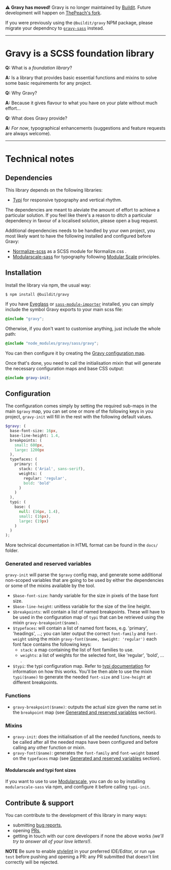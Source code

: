 ⚠️ **Gravy has moved!**
Gravy is no longer maintained by [Buildit](https://buildit.wiprodigital.com/). Future development will happen on [ThePeach's fork](https://github.com/ThePeach/gravy).

If you were previously using the `@buildit/gravy` NPM package, please migrate your dependncy to [`gravy-sass`](https://www.npmjs.com/package/gravy-sass) instead.

-----

# Gravy is a SCSS foundation library

**Q:** What is a _foundation library_?

**A:** Is a library that provides basic essential functions and mixins to solve some basic requirements for any project.

**Q:** Why Gravy?

**A:** Because it gives flavour to what you have on your plate without much effort... 

**Q:** What does Gravy provide?

**A:** _For now_, typographical enhancements (suggestions and feature requests are always welcome).

---

# Technical notes

## Dependencies

This library depends on the following libraries:

- [Typi](https://github.com/zellwk/typi) for responsive typography and vertical rhythm.

The dependencies are meant to aleviate the amount of effort to achieve a particular solution. If you feel like there's a reason to ditch a particular dependency in favour of a localised solution, please open a bug request.

Additional dependencies needs to be handled by your own project, you most likely want to have the following installed and configured before Gravy:

- [Normalize-scss](https://github.com/JohnAlbin/normalize-scss) as a SCSS module for Normalize.css .
- [Modularscale-sass](https://github.com/modularscale/modularscale-sass) for typography following [Modular Scale](http://modularscale.com) principles.


## Installation

Install the library via npm, the usual way:

    $ npm install @buildit/gravy

If you have [Eyeglass](https://github.com/linkedin/eyeglass) or [`sass-module-importer`](https://github.com/lucasmotta/sass-module-importer) installed, you can simply include the symbol Gravy exports to your main scss file:

```scss
@include "gravy";
```

Otherwise, if you don't want to customise anything, just include the whole path:

```scss
@include "node_modules/gravy/sass/gravy";
```

You can then configure it by creating the [Gravy configuration map](#Configuration).

Once that's done, you need to call the initialisation mixin that will generate the necessary configuration maps and base CSS output:

```scss
@include gravy-init;
```

## Configuration

The configuration comes simply by setting the required sub-maps in the main `$gravy` map, you can set one or more of the following keys in you project, `gravy-init` will fill in the rest with the following default values.

```scss
$gravy: (
  base-font-size: 16px,
  base-line-height: 1.4,
  breakpoints: (
    small: 600px,
    large: 1200px
  ),
  typefaces: (
    primary: (
      stack: ('Arial', sans-serif),
      weights: (
        regular: 'regular',
        bold: 'bold'
      )
    )
  ),
  typi: (
    base: (
      null: (16px, 1.4),
      small: (16px),
      large: (19px)
    )
  )
);
```

More technical documentation in HTML format can be found in the `docs/` folder.

### Generated and reserved variables

`gravy-init` will parse the `$gravy` config map, and generate some additional non-scoped variables that are going to be used by either the dependencies or some of the mixins available by the tool.

- `$base-font-size`: handy variable for the size in pixels of the base font size.
- `$base-line-height`: unitless variable for the size of the line height.
- `$breakpoints`: will contain a list of named breakpoints. These will have to be used in the configuration map of `typi` that can be retrieved using the mixin `gravy-breakpoint($name)`.
- `$typefaces`: will contain a list of named font faces, e.g. 'primary', 'headings', ...; you can later output the correct `font-family` and `font-weight` using the mixin `gravy-font($name, $weight: 'regular')` each font face contains the following keys: 
  - `stack`: a map containing the list of font families to use.
  - `weights`: a list of weights for the selected font, like 'regular', 'bold', ... .
- `$typi`: the typi configuration map. Refer to [typi documentation](https://github.com/zellwk/typi/blob/master/README.md) for information on how this works. You'll be then able to use the mixin `typi($name)` to generate the needed `font-size` and `line-height` at different breakpoints.

### Functions

- `gravy-breakpoint($name)`: outputs the actual size given the name set in the `breakpoint` map (see [Generated and reserved variables](#Generated-and-reserved-variables) section).

### Mixins

- `gravy-init`: does the initialisation of all the needed functions, needs to be called after all the needed maps have been configured and before calling any other function or mixin.
- `gravy-font($name)`: generates the `font-family` and `font-weight` based on the `typefaces` map (see [Generated and reserved variables](#Generated-and-reserved-variables) section).

#### Modularscale and typi font sizes

If you want to use to use [Modularscale](http://www.modularscale.com/), you can do so by installing `modularscale-sass` via npm, and configure it before calling `typi-init`. 

## Contribute & support

You can contribute to the development of this library in many ways:

- submitting [bug reports](https://github.com/buildit/gravy/issues),
- opening [PRs](https://github.com/buildit/gravy/pulls),
- getting in touch with our core developers if none the above works _(we'll try to answer all of your love letters!)_.

**NOTE** Be sure to enable [stylelint](https://stylelint.io/) in your preferred IDE/Editor, or run `npm test` before pushing and opening a PR: any PR submitted that doesn't lint correctly will be rejected.

